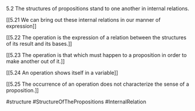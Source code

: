 5.2 The structures of propositions stand to one another in internal relations.

[[5.21 We can bring out these internal relations in our manner of expression]]

[[5.22 The operation is the expression of a relation between the structures of its result and its bases.]]

[[5.23 The operation is that which must happen to a proposition in order to make another out of it.]]

[[5.24 An operation shows itself in a variable]]

[[5.25 The occurrence of an operation does not characterize the sense of a proposition.]]

#structure #StructureOfThePropositions  #InternalRelation 